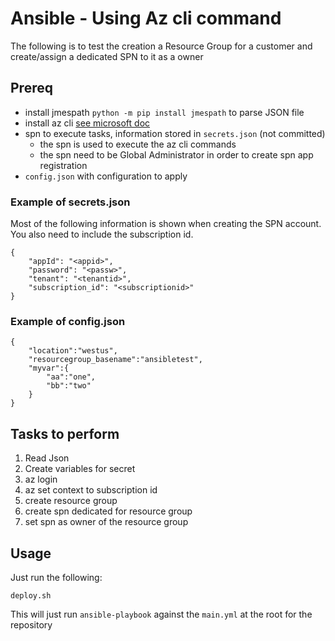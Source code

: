 # Ansible - Using Az cli command

The following is to test the creation a Resource Group for a customer and create/assign a dedicated SPN to it as a owner

## Prereq

* install jmespath `python -m pip install jmespath` to parse JSON file
* install az cli [see microsoft doc](https://docs.microsoft.com/en-us/cli/azure/install-azure-cli-apt?view=azure-cli-latest#manual-install-instructions)
* spn to execute tasks, information stored in `secrets.json` (not committed)
  * the spn is used to execute the az cli commands
  * the spn need to be Global Administrator in order to create spn app registration
* `config.json` with configuration to apply

### Example of secrets.json

Most of the following information is shown when creating the SPN account. You also need to include the subscription id.

```
{
    "appId": "<appid>",
    "password": "<passw>",
    "tenant": "<tenantid>",
    "subscription_id": "<subscriptionid>"
}
```

### Example of config.json

```
{
    "location":"westus",
    "resourcegroup_basename":"ansibletest",
    "myvar":{
        "aa":"one",
        "bb":"two"
    }
}
```

## Tasks to perform

1. Read Json
2. Create variables for secret
3. az login
4. az set context to subscription id
5. create resource group
6. create spn dedicated for resource group
7. set spn as owner of the resource group

## Usage

Just run the following:

```
deploy.sh
```

This will just run `ansible-playbook` against the `main.yml` at the root for the repository